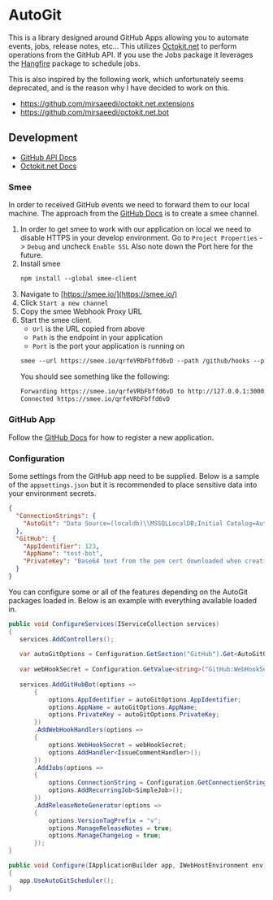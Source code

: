 # AutoGit

This is a library designed around GitHub Apps allowing you to automate events, jobs, release notes, etc... This utilizes [Octokit.net](https://github.com/octokit/octokit.net) to perform operations from the GitHub API.  If you use the Jobs package it leverages the [Hangfire](https://github.com/HangfireIO/Hangfire) package to schedule jobs.  

This is also inspired by the following work, which unfortunately seems deprecated, and is the reason why I have decided to work on this.
- https://github.com/mirsaeedi/octokit.net.extensions
- https://github.com/mirsaeedi/octokit.net.bot

## Development

- [GitHub API Docs](https://docs.github.com/en/rest)
- [Octokit.net Docs](https://octokitnet.readthedocs.io/en/latest/)

### Smee

In order to received GitHub events we need to forward them to our local machine.  The approach from the [GitHub Docs](https://docs.github.com/en/developers/apps/setting-up-your-development-environment-to-create-a-github-app#step-1-start-a-new-smee-channel) is to create a smee channel.

1. In order to get smee to work with our application on local we need to disable HTTPS in your develop environment.  Go to `Project Properties` -> `Debug` and uncheck `Enable SSL` Also note down the Port here for the future. 
1. Install smee
   ```txt
   npm install --global smee-client
   ```
1. Navigate to [https://smee.io/](https://smee.io/)
1. Click `Start a new channel`
1. Copy the smee Webhook Proxy URL
1. Start the smee client.
    - `Url` is the URL copied from above
    - `Path` is the endpoint in your application
    - `Port` is the port your application is running on
    ```txt
    smee --url https://smee.io/qrfeVRbFbffd6vD --path /github/hooks --port 3100
    ```
   You should see something like the following:
   ```txt
   Forwarding https://smee.io/qrfeVRbFbffd6vD to http://127.0.0.1:3000/event_handler
   Connected https://smee.io/qrfeVRbFbffd6vD
   ```

### GitHub App

Follow the [GitHub Docs](https://developer.github.com/apps/quickstart-guides/setting-up-your-development-environment/#step-2-register-a-new-github-app) for how to register a new application.

### Configuration

Some settings from the GitHub app need to be supplied.  Below is a sample of the `appsettings.json` but it is recommended to place sensitive data into your environment secrets.

```json
{
  "ConnectionStrings": {
    "AutoGit": "Data Source=(localdb)\\MSSQLLocalDB;Initial Catalog=AutoGit;Integrated Security=True;Connect Timeout=30;Encrypt=False;TrustServerCertificate=False;ApplicationIntent=ReadWrite;MultiSubnetFailover=False"
  },
  "GitHub": {
    "AppIdentifier": 123,
    "AppName": "test-bot",
    "PrivateKey": "Base64 text from the pem cert downloaded when creating your GitHub App"
  }
}
```

You can configure some or all of the features depending on the AutoGit packages loaded in.  Below is an example with everything available loaded in.

```csharp
public void ConfigureServices(IServiceCollection services)
{
   services.AddControllers();
   
   var autoGitOptions = Configuration.GetSection("GitHub").Get<AutoGitOptions>();
   
   var webHookSecret = Configuration.GetValue<string>("GitHub:WebHookSecret");
   
   services.AddGitHubBot(options =>
       {
           options.AppIdentifier = autoGitOptions.AppIdentifier;
           options.AppName = autoGitOptions.AppName;
           options.PrivateKey = autoGitOptions.PrivateKey;
       })
       .AddWebHookHandlers(options =>
       {
           options.WebHookSecret = webHookSecret;
           options.AddHandler<IssueCommentHandler>();
       })
       .AddJobs(options =>
       {
           options.ConnectionString = Configuration.GetConnectionString("AutoGit");
           options.AddRecurringJob<SimpleJob>();
       })
       .AddReleaseNoteGenerator(options =>
       {
           options.VersionTagPrefix = "v";
           options.ManageReleaseNotes = true;
           options.ManageChangeLog = true;
       });
}

public void Configure(IApplicationBuilder app, IWebHostEnvironment env)
{
   app.UseAutoGitScheduler();
}
```